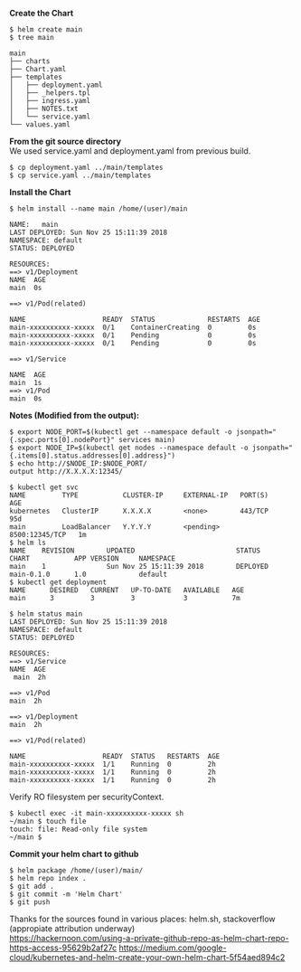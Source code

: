 **Create the Chart**
```
$ helm create main 
$ tree main 

main 
├── charts 
├── Chart.yaml 
├── templates 
│   ├── deployment.yaml 
│   ├── _helpers.tpl
│   ├── ingress.yaml 
│   ├── NOTES.txt 
│   └── service.yaml 
└── values.yaml
```
**From the git source directory** </br>
We used service.yaml and deployment.yaml from previous build. 
```
$ cp deployment.yaml ../main/templates 
$ cp service.yaml ../main/templates 
```
**Install the Chart**
```
$ helm install --name main /home/(user)/main 

NAME:   main 
LAST DEPLOYED: Sun Nov 25 15:11:39 2018 
NAMESPACE: default 
STATUS: DEPLOYED 

RESOURCES: 
==> v1/Deployment 
NAME  AGE 
main  0s 

==> v1/Pod(related) 

NAME                   READY  STATUS             RESTARTS  AGE 
main-xxxxxxxxxx-xxxxx  0/1    ContainerCreating  0         0s 
main-xxxxxxxxxx-xxxxx  0/1    Pending            0         0s 
main-xxxxxxxxxx-xxxxx  0/1    Pending            0         0s 

==> v1/Service 

NAME  AGE 
main  1s 
==> v1/Pod 
main  0s 
```
**Notes (Modified from the output):**</br>
```
$ export NODE_PORT=$(kubectl get --namespace default -o jsonpath="{.spec.ports[0].nodePort}" services main)
$ export NODE_IP=$(kubectl get nodes --namespace default -o jsonpath="{.items[0].status.addresses[0].address}")
$ echo http://$NODE_IP:$NODE_PORT/
output http://X.X.X.X:12345/

$ kubectl get svc 
NAME         TYPE           CLUSTER-IP     EXTERNAL-IP   PORT(S)          AGE 
kubernetes   ClusterIP      X.X.X.X        <none>        443/TCP          95d 
main         LoadBalancer   Y.Y.Y.Y        <pending>     8500:12345/TCP   1m  
$ helm ls 
NAME    REVISION        UPDATED                         STATUS          CHART           APP VERSION     NAMESPACE 
main    1               Sun Nov 25 15:11:39 2018        DEPLOYED        main-0.1.0      1.0             default   
$ kubectl get deployment 
NAME      DESIRED   CURRENT   UP-TO-DATE   AVAILABLE   AGE 
main      3         3         3            3           7m  

$ helm status main 
LAST DEPLOYED: Sun Nov 25 15:11:39 2018 
NAMESPACE: default 
STATUS: DEPLOYED 

RESOURCES: 
==> v1/Service 
NAME  AGE 
 main  2h 

==> v1/Pod 
main  2h 

==> v1/Deployment 
main  2h 

==> v1/Pod(related) 
 
NAME                   READY  STATUS   RESTARTS  AGE
main-xxxxxxxxxx-xxxxx  1/1    Running  0         2h 
main-xxxxxxxxxx-xxxxx  1/1    Running  0         2h 
main-xxxxxxxxxx-xxxxx  1/1    Running  0         2h 
```
Verify RO filesystem per securityContext.

```
$ kubectl exec -it main-xxxxxxxxxx-xxxxx sh
~/main $ touch file
touch: file: Read-only file system
~/main $
```

**Commit your helm chart to github**
```
$ helm package /home/(user)/main/ 
$ helm repo index . 
$ git add .
$ git commit -m 'Helm Chart'
$ git push
```
Thanks for the sources found in various places: helm.sh, stackoverflow (appropiate attribution underway)</br>
https://hackernoon.com/using-a-private-github-repo-as-helm-chart-repo-https-access-95629b2af27c
https://medium.com/google-cloud/kubernetes-and-helm-create-your-own-helm-chart-5f54aed894c2
